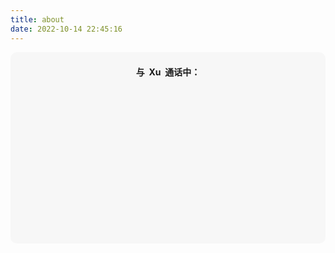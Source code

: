 ```yaml
---
title: about
date: 2022-10-14 22:45:16
---
```

<div class="entry-content">
  <div id="hello-mashiro" class="popcontainer" style="min-height: 300px; padding: 2px 6px 4px; background-color: rgba(242, 242, 242, 0.5); border-radius: 10px;">
    <center>
    <p>
    </p>
    <h4>
    与&nbsp;<ruby>
    Xu&nbsp;<rp>
    （</rp>
    <rp>
    ）</rp>
    </ruby>
    通话中：</h4>
    <p>
    </p>
    </center>
    <bot-ui></botui>
  </div>
</div>


<script src="https://cdn.jsdelivr.net/gh/XXXZhy/Blog_Image/js/botui_xxxzhy.js"></script>

<link href="https://cdn.bootcss.com/botui/0.3.9/botui-theme-default.css" rel="stylesheet">
<link href="https://cdn.bootcss.com/botui/0.3.9/botui.min.css" rel="stylesheet">